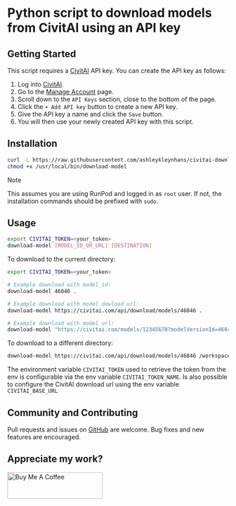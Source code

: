 # Python script to download models from CivitAI using an API key

## Getting Started

This script requires a [CivitAI](https://civitai.com/user/account)
API key.  You can create the API key as follows:

1. Log into [CivitAI](https://civitai.com).
2. Go to the [Manage Account](https://civitai.com/user/account) page.
3. Scroll down to the `API Keys` section, close to the bottom of the page.
4. Click the `+ Add API key` button to create a new API key.
5. Give the API key a name and click the `Save` button.
6. You will then use your newly created API key with this script.

## Installation

```bash
curl -L https://raw.githubusercontent.com/ashleykleynhans/civitai-downloader/main/download.py -o /usr/local/bin/download-model
chmod +x /usr/local/bin/download-model
```

> [!NOTE]
> This assumes you are using RunPod and logged in as `root`
> user.  If not, the installation commands should be prefixed
> with `sudo`.

## Usage

```bash
export CIVITAI_TOKEN=<your_token>
download-model [MODEL_ID_OR_URL] [DESTINATION]
```

To download to the current directory:

```bash
export CIVITAI_TOKEN=<your_token>

# Example download with model_id:
download-model 46846 .

# Example download with model dowload url:
download-model https://civitai.com/api/download/models/46846 .

# Example download with model url:
download-model "https://civitai.com/models/12345678?modelVersionId=46846" .
```

To download to a different directory:

```bash
download-model https://civitai.com/api/download/models/46846 /workspace/stable-diffusion-webui/models/Stable-diffusion
```

The environment variable `CIVITAI_TOKEN` used to retrieve the token from the env is configurable via the env variable `CIVITAI_TOKEN_NAME`. Is also possible to configure the CivitAI download url using the env variable `CIVITAI_BASE_URL`

## Community and Contributing

Pull requests and issues on [GitHub](https://github.com/ashleykleynhans/civitai-downloader)
are welcome. Bug fixes and new features are encouraged.

## Appreciate my work?

<a href="https://www.buymeacoffee.com/ashleyk" target="_blank"><img src="https://cdn.buymeacoffee.com/buttons/v2/default-yellow.png" alt="Buy Me A Coffee" style="height: 60px !important;width: 217px !important;" ></a>

